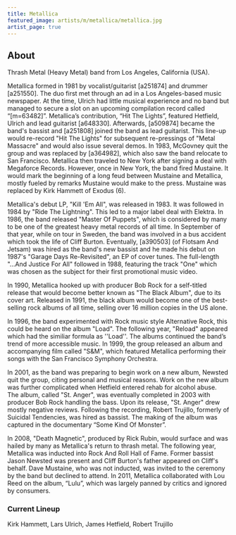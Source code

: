 ```yaml
---
title: Metallica
featured_image: artists/m/metallica/metallica.jpg
artist_page: true
---
```

## About

Thrash Metal (Heavy Metal) band from Los Angeles, California (USA).

Metallica formed in 1981 by vocalist/guitarist [a251874] and drummer [a251550].  The duo first met through an ad in a Los Angeles-based music newspaper.  At the time, Ulrich had little musical experience and no band but managed to secure a slot on an upcoming compilation record called “[m=63482]”.   Metallica’s contribution, “Hit The Lights”, featured Hetfield, Ulrich and lead guitarist [a648330].  Afterwards, [a509874] became the band's bassist and [a251808] joined the band as lead guitarist.  This line-up would re-record "Hit The Lights" for subsequent re-pressings of "Metal Massacre" and would also issue several demos.  In 1983, McGovney quit the group and was replaced by [a364982], which also saw the band relocate to San Francisco.  Metallica then traveled to New York after signing a deal with Megaforce Records.  However, once in New York, the band fired Mustaine.  It would mark the beginning of a long feud between Mustaine and Metallica, mostly fueled by remarks Mustaine would make to the press.  Mustaine was replaced by Kirk Hammett of Exodus (6).

Metallica's debut LP, "Kill 'Em All", was released in 1983.  It was followed in 1984 by "Ride The Lightning".  This led to a major label deal with Elektra.  In 1986, the band released "Master Of Puppets", which is considered by many to be one of the greatest heavy metal records of all time.  In September of that year, while on tour in Sweden, the band was involved in a bus accident which took the life of Cliff Burton.  Eventually, [a390503] (of Flotsam And Jetsam) was hired as the band's new bassist and he made his debut on 1987's "Garage Days Re-Revisited", an EP of cover tunes.  The full-length "...And Justice For All" followed in 1988, featuring the track "One" which was chosen as the subject for their first promotional music video.

In 1990, Metallica hooked up with producer Bob Rock for a self-titled release that would become better known as "The Black Album", due to its cover art. Released in 1991, the black album would become one of the best-selling rock albums of all time, selling over 16 million copies in the US alone.

In 1996, the band experimented with Rock music style Alternative Rock, this could be heard on the album "Load".  The following year, "Reload" appeared which had the similiar formula as ''Load''. The albums continued the band’s trend of more accessible music.  In 1999, the group released an album and accompanying film called "S&M", which featured Metallica performing their songs with the San Francisco Symphony Orchestra.

In 2001, as the band was preparing to begin work on a new album, Newsted quit the group, citing personal and musical reasons.  Work on the new album was further complicated when Hetfield entered rehab for alcohol abuse.  The album, called "St. Anger", was eventually completed in 2003 with producer Bob Rock handling the bass.  Upon its release, "St. Anger" drew mostly negative reviews.  Following the recording, Robert Trujillo, formerly of Suicidal Tendencies, was hired as bassist.  The making of the album was captured in the documentary “Some Kind Of Monster”.

In 2008, "Death Magnetic", produced by Rick Rubin, would surface and was hailed by many as Metallica's return to thrash metal.  The following year, Metallica was inducted into Rock And Roll Hall of Fame.  Former bassist Jason Newsted was present and Cliff Burton's father appeared on Cliff's behalf.  Dave Mustaine, who was not inducted, was invited to the ceremony by the band but declined to attend.  In 2011, Metallica collaborated with Lou Reed on the album, “Lulu”, which was largely panned by critics and ignored by consumers.

### Current Lineup

Kirk Hammett, Lars Ulrich, James Hetfield, Robert Trujillo

